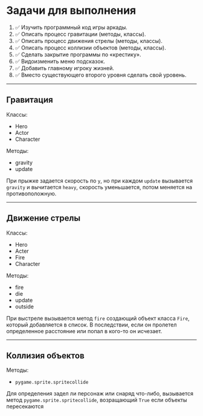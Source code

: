 # Задачи для выполнения

1. ✅ Изучить программный код игры аркады.
2. ✅ Описать процесс гравитации (методы, классы).
3. ✅ Описать процесс движения стрелы (методы, классы).
4. ✅ Описать процесс коллизии объектов (методы, классы).
5. ✅ Сделать закрытие программы по «крестику».
6. ✅ Видоизменить меню подсказок.
7. ✅ Добавить главному игроку жизней.
8. ✅ Вместо существующего второго уровня сделать свой уровень.

---

## Гравитация

Классы:

- Hero
- Actor
- Character

Методы:

- gravity
- update

При прыжке задается скорость по `y`, но при каждом `update` вызывается `gravity` и вычитается `heavy`, скорость уменьшается, потом меняется на противоположную.

---

## Движение стрелы

Классы:

- Hero
- Acter
- Fire
- Character

Методы:

- fire
- die
- update
- outside

При выстреле вызывается метод `fire` создающий объект класса `Fire`, который добавляется в список. В последствии, если он пролетел определенное расстояние или попал в кого-то он исчезает.

---

## Коллизия объектов

Методы:

- `pygame.sprite.spritecollide`

Для определения задел ли персонаж или снаряд что-либо, вызывается метод `pygame.sprite.spritecollide`, возращающий `True` если объекты пересекаются
